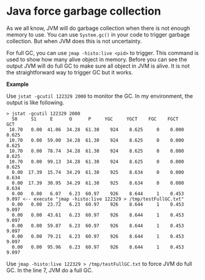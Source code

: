 # Java force garbage collection
As we all know, JVM will do garbage collection when there is not enough memory to use. You can use `System.gc()` in
your code to trigger garbage collection. But when JVM does this is not uncertainty. 

For full GC, you can use `jmap -histo:live <pid>` to trigger. This command is used to show how many alive object in memory.
Before you can see the output JVM will do full GC to make sure all object in JVM is alive. It is not the straightforward way
 to trigger GC but it works.
 
**Example**

Use `jstat -gcutil 122329 2000` to monitor the GC. In my environment, the output is like following.
```
> jstat -gcutil 122329 2000
  S0     S1     E      O      P     YGC     YGCT    FGC    FGCT     GCT   
 10.70   0.00  41.06  34.28  61.30    924    8.625     0    0.000    8.625
 10.70   0.00  59.00  34.28  61.30    924    8.625     0    0.000    8.625
 10.70   0.00  78.74  34.28  61.30    924    8.625     0    0.000    8.625
 10.70   0.00  99.13  34.28  61.30    924    8.625     0    0.000    8.625
  0.00  17.39  15.74  34.29  61.30    925    8.634     0    0.000    8.634
  0.00  17.39  30.95  34.29  61.30    925    8.634     0    0.000    8.634
  0.00   0.00   6.07   6.23  60.97    926    8.644     1    0.453    9.097 <-- execute "jmap -histo:live 122329 > /tmp/testFullGC.txt"
  0.00   0.00  23.72   6.23  60.97    926    8.644     1    0.453    9.097
  0.00   0.00  43.61   6.23  60.97    926    8.644     1    0.453    9.097
  0.00   0.00  59.87   6.23  60.97    926    8.644     1    0.453    9.097
  0.00   0.00  79.21   6.23  60.97    926    8.644     1    0.453    9.097
  0.00   0.00  95.96   6.23  60.97    926    8.644     1    0.453    9.097
```

Use `jmap -histo:live 122329 > /tmp/testFullGC.txt` to force JVM do full GC. In the line 7, JVM do a full GC.